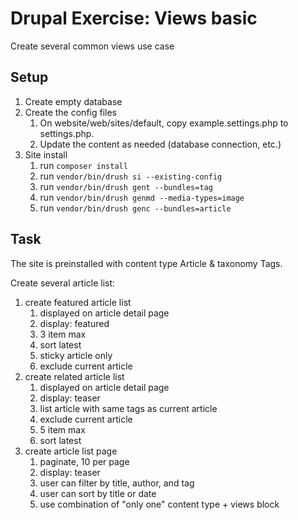 # Drupal Exercise: Views basic
Create several common views use case

## Setup
1. Create empty database
2. Create the config files
   1. On website/web/sites/default, copy example.settings.php to settings.php.
   2. Update the content as needed (database connection, etc.)
3. Site install
   1. run `composer install`
   2. run `vendor/bin/drush si --existing-config`
   3. run `vendor/bin/drush gent --bundles=tag`
   4. run `vendor/bin/drush genmd --media-types=image`
   5. run `vendor/bin/drush genc --bundles=article`

## Task
The site is preinstalled with content type Article & taxonomy Tags.

Create several article list:
1. create featured article list
   1. displayed on article detail page
   2. display: featured
   3. 3 item max
   4. sort latest
   5. sticky article only
   6. exclude current article
2. create related article list
   1. displayed on article detail page
   2. display: teaser
   3. list article with same tags as current article
   4. exclude current article
   5. 5 item max
   6. sort latest
3. create article list page
   1. paginate, 10 per page
   2. display: teaser
   3. user can filter by title, author, and tag
   4. user can sort by title or date
   5. use combination of "only one" content type + views block
